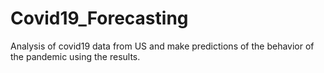 # Covid19_Forecasting
Analysis of covid19 data from US and make predictions of the behavior of the pandemic using the results.
